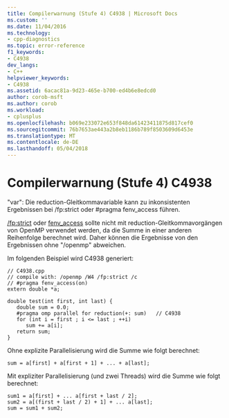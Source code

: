 ```yaml
---
title: Compilerwarnung (Stufe 4) C4938 | Microsoft Docs
ms.custom: ''
ms.date: 11/04/2016
ms.technology:
- cpp-diagnostics
ms.topic: error-reference
f1_keywords:
- C4938
dev_langs:
- C++
helpviewer_keywords:
- C4938
ms.assetid: 6acac81a-9d23-465e-b700-ed4b6e8edcd0
author: corob-msft
ms.author: corob
ms.workload:
- cplusplus
ms.openlocfilehash: b069e233072e653f848da61423411875d817cef0
ms.sourcegitcommit: 76b7653ae443a2b8eb1186b789f8503609d6453e
ms.translationtype: MT
ms.contentlocale: de-DE
ms.lasthandoff: 05/04/2018
---
```

# <a name="compiler-warning-level-4-c4938"></a>Compilerwarnung (Stufe 4) C4938
"var": Die reduction-Gleitkommavariable kann zu inkonsistenten Ergebnissen bei /fp:strict oder #pragma fenv_access führen.  
  
 [/fp:strict](../../build/reference/fp-specify-floating-point-behavior.md) oder [fenv_access](../../preprocessor/fenv-access.md) sollte nicht mit reduction-Gleitkommavorgängen von OpenMP verwendet werden, da die Summe in einer anderen Reihenfolge berechnet wird. Daher können die Ergebnisse von den Ergebnissen ohne "/openmp" abweichen.  
  
 Im folgenden Beispiel wird C4938 generiert:  
  
```  
// C4938.cpp  
// compile with: /openmp /W4 /fp:strict /c  
// #pragma fenv_access(on)  
extern double *a;   
  
double test(int first, int last) {   
   double sum = 0.0;   
   #pragma omp parallel for reduction(+: sum)   // C4938  
   for (int i = first ; i <= last ; ++i)   
      sum += a[i];   
   return sum;   
}  
```  
  
 Ohne explizite Parallelisierung wird die Summe wie folgt berechnet:  
  
```  
sum = a[first] + a[first + 1] + ... + a[last];   
```  
  
 Mit expliziter Parallelisierung (und zwei Threads) wird die Summe wie folgt berechnet:  
  
```  
sum1 = a[first] + ... a[first + last / 2];   
sum2 = a[(first + last / 2) + 1] + ... a[last];   
sum = sum1 + sum2;  
```